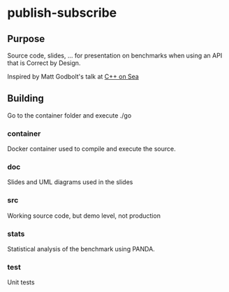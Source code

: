# publish-subscribe


## Purpose
Source code, slides, ... for presentation on benchmarks when
using an API that is Correct by Design.

Inspired by Matt Godbolt's talk at [C++ on Sea](https://www.youtube.com/watch?v=nLSm3Haxz0I&t=2974s)

## Building
Go to the container folder and execute ./go

### container
Docker container used to compile and execute the source.

### doc
Slides and UML diagrams used in the slides

### src
Working source code, but demo level, not production

### stats
Statistical analysis of the benchmark using PANDA.

### test
Unit tests


